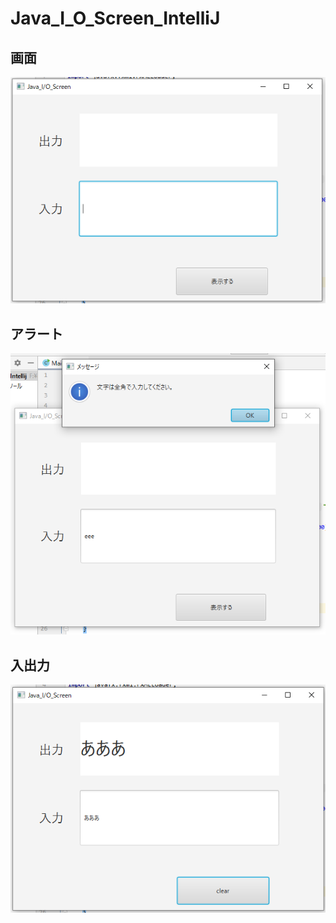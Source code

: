 # Java_I_O_Screen_IntelliJ
## 画面
![](https://github.com/rika-9240/Java_I_O_Screen_IntelliJ/blob/master/path/%E7%94%BB%E9%9D%A2%EF%BC%91.PNG?raw=true)

## アラート
![](https://github.com/rika-9240/Java_I_O_Screen_IntelliJ/blob/master/path/%E7%94%BB%E9%9D%A2%EF%BC%92%E3%82%A2%E3%83%A9%E3%83%BC%E3%83%88.PNG?raw=true)

## 入出力
![](https://github.com/rika-9240/Java_I_O_Screen_IntelliJ/blob/master/path/%E7%94%BB%E9%9D%A2%EF%BC%93.PNG?raw=true)
